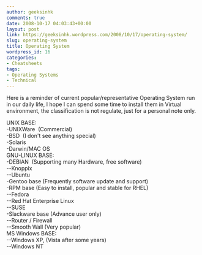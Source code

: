 ```yaml
---
author: geeksinhk
comments: true
date: 2008-10-17 04:03:43+00:00
layout: post
link: https://geeksinhk.wordpress.com/2008/10/17/operating-system/
slug: operating-system
title: Operating System
wordpress_id: 16
categories:
- Cheatsheets
tags:
- Operating Systems
- Technical
---
```


Here is a reminder of current popular/representative Operating System run in our daily life, I hope I can spend some time to install them in Virtual environment, the classification is not regulate, just for a personal note only.

UNIX BASE:  
-UNIXWare  (Commercial)  
-BSD  (I don't see anything special)  
-Solaris  
-Darwin/MAC OS  
GNU-LINUX BASE:  
-DEBIAN  (Supporting many Hardware, free software)  
--Knoppix  
--Ubuntu  
-Gentoo base (Frequently software update and support)  
-RPM base (Easy to install, popular and stable for RHEL)  
--Fedora  
--Red Hat Enterprise Linux  
--SUSE  
-Slackware base (Advance user only)  
--Router / Firewall  
--Smooth Wall (Very popular)  
MS Windows BASE:  
--Windows XP, (Vista after some years)  
--Windows NT
